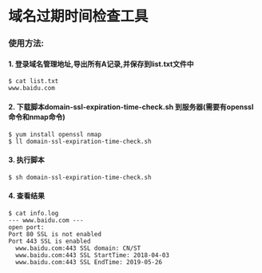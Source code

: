 域名过期时间检查工具
=
### 使用方法:

#### 1. 登录域名管理地址,导出所有A记录,并保存到list.txt文件中
```
$ cat list.txt
www.baidu.com
``` 

#### 2. 下载脚本domain-ssl-expiration-time-check.sh 到服务器(需要有openssl命令和nmap命令)
```
$ yum install openssl nmap
$ ll domain-ssl-expiration-time-check.sh
```

#### 3. 执行脚本
```
$ sh domain-ssl-expiration-time-check.sh
```

#### 4. 查看结果
```
$ cat info.log
--- www.baidu.com ---
open port: 
Port 80 SSL is not enabled
Port 443 SSL is enabled
  www.baidu.com:443 SSL domain: CN/ST
  www.baidu.com:443 SSL StartTime: 2018-04-03
  www.baidu.com:443 SSL EndTime: 2019-05-26
```
